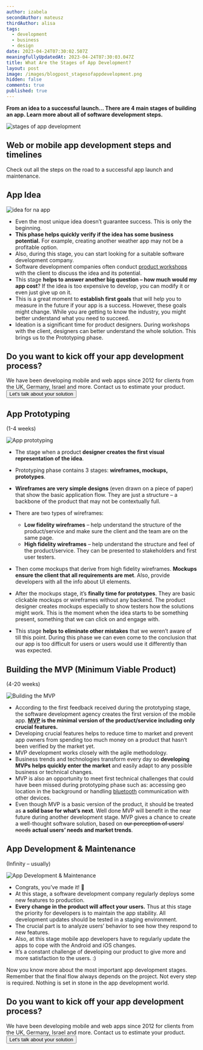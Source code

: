 ```yaml
---
author: izabela
secondAuthor: mateusz
thirdAuthor: alisa
tags:
  - development
  - business
  - design
date: 2023-04-24T07:30:02.507Z
meaningfullyUpdatedAt: 2023-04-24T07:30:03.047Z
title: What Are the Stages of App Development?
layout: post
image: /images/blogpost_stagesofappdevelopment.png
hidden: false
comments: true
published: true
---
```

**From an idea to a successful launch… There are 4 main stages of building an app. Learn more about all of software development steps.**

<div class="image"><img src="/images/blogpost_stagesofappdevelopment.png" alt="stages of app development" title="undefined"  /> </div>

## Web or mobile app development steps and timelines

Check out all the steps on the road to a successful app launch and maintenance.

## App Idea

![idea for na app](/images/1_idea.png)

* Even the most unique idea doesn’t guarantee success. This is only the beginning.
* **This phase helps quickly verify if the idea has some business potential.** For example, creating another weather app may not be a profitable option.
* Also, during this stage, you can start looking for a suitable software development company.
* Software development companies often conduct [product workshops](/our-areas/product-workshops/) with the client to discuss the idea and its potential.
* This stage **helps to answer another big question – how much would my app cost**? If the idea is too expensive to develop, you can modify it or even just give up on it.
* This is a great moment to **establish first goals** that will help you to measure in the future if your app is a success. However, these goals might change. While you are getting to know the industry, you might better understand what you need to succeed.
* Ideation is a significant time for product designers. During workshops with the client, designers can better understand the whole solution. This brings us to the Prototyping phase.

<div class='block-button'><h2>Do you want to kick off your app development process?</h2><div>We have been developing mobile and web apps since 2012 for clients from the UK, Germany, Israel and more. Contact us to estimate your product.</div><a href="/start-project"><button>Let's talk about your solution</button></a></div>

## App Prototyping

(1-4 weeks)

![App prototyping](/images/2_app_prototyping.png)

* The stage when a product **designer creates the first visual representation of the idea**.
* Prototyping phase contains 3 stages: **wireframes, mockups, prototypes**. 
* **Wireframes are very simple designs** (even drawn on a piece of paper) that show the basic application flow. They are just a structure – a backbone of the product that may not be contextually full.
* There are two types of wireframes:

  * **Low fidelity wireframes** – help understand the structure of the product/service and make sure the client and the team are on the same page.
  * **High fidelity wireframes** – help understand the structure and feel of the product/service. They can be presented to stakeholders and first user testers.  
* Then come mockups that derive from high fidelity wireframes. **Mockups ensure the client that all requirements are met**. Also, provide developers with all the info about UI elements.
* After the mockups stage, it’s **finally time for prototypes**. They are basic clickable mockups or wireframes without any backend. The product designer creates mockups especially to show testers how the solutions might work. This is the moment when the idea starts to be something present, something that we can click on and engage with.
* This stage **helps to eliminate other mistakes** that we weren’t aware of till this point. During this phase we can even come to the conclusion that our app is too difficult for users or users would use it differently than was expected.

## Building the MVP (Minimum Viable Product)

(4-20 weeks)

![Building the MVP](/images/3_mvp.png)

* According to the first feedback received during the prototyping stage, the software development agency creates the first version of the mobile app. **[MVP](/our-areas/mvp-development) is the minimal version of the product/service including only crucial features.**
* Developing crucial features helps to reduce time to market and prevent app owners from spending too much money on a product that hasn’t been verified by the market yet. 
* MVP development works closely with the agile methodology.
* Business trends and technologies transform every day so **developing MVPs helps quickly enter the market** and easily adapt to any possible business or technical changes. 
* MVP is also an opportunity to meet first technical challenges that could have been missed during prototyping phase such as: accessing geo location in the background or handling [bluetooth](/our-areas/bluetooth-development) communication with other devices.
* Even though MVP is a basic version of the product, it should be treated as **a solid base for what’s next**. Well done MVP will benefit in the near future during another development stage. MVP gives a chance to create a well-thought software solution, based on <del>our perception of users’ needs</del> **actual users’ needs and market trends**.

## App Development & Maintenance

(Infinity – usually)

![App Development & Maintenance](/images/4_app_development_-_maintenance.png)

* Congrats, you’ve made it! 🙂
* At this stage, a software development company regularly deploys some new features to production.
* **Every change in the product will affect your users.** Thus at this stage the priority for developers is to maintain the app stability. All development updates should be tested in a staging environment.
* The crucial part is to analyze users’ behavior to see how they respond to new features.
* Also, at this stage mobile app developers have to regularly update the apps to cope with the Android and iOS changes.
* It’s a constant challenge of developing our product to give more and more satisfaction to the users. :)

Now you know more about the most important app development stages. Remember that the final flow always depends on the project. Not every step is required. Nothing is set in stone in the app development world.

<div class='block-button'><h2>Do you want to kick off your app development process?</h2><div>We have been developing mobile and web apps since 2012 for clients from the UK, Germany, Israel and more. Contact us to estimate your product.</div><a href="/start-project"><button>Let's talk about your solution</button></a></div>